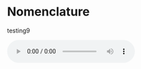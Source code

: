 # Nomenclature

testing9



<audio controls>
  <source src="https://github.com/CFGRAY/Nomenclature/main/audio/Steven.wav" id="audio" />
  <p>
  </p>
</audio>
